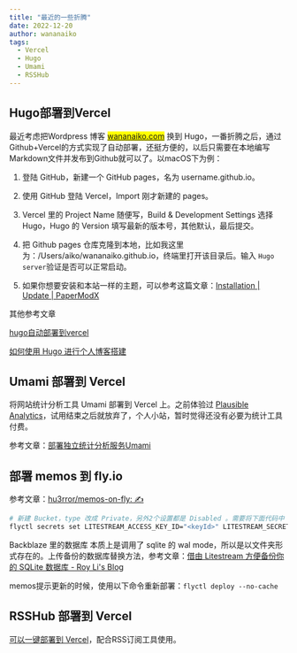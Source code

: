 ```yaml
---
title: "最近的一些折腾"
date: 2022-12-20
author: wananaiko
tags:
  - Vercel
  - Hugo
  - Umami
  - RSSHub
---
```


## Hugo部署到Vercel

最近考虑把Wordpress 博客 <mark>[wananaiko.com](https://www.wananaiko.com/)</mark> 换到 Hugo，一番折腾之后，通过Github+Vercel的方式实现了自动部署，还挺方便的，以后只需要在本地编写Markdown文件并发布到Github就可以了。以macOS下为例：

1. 登陆 GitHub，新建一个 GitHub pages，名为 username.github.io。

2. 使用 GitHub 登陆 Vercel，Import 刚才新建的 pages。
3. Vercel 里的 Project Name 随便写，Build & Development Settings 选择 Hugo，Hugo 的 Version 填写最新的版本号，其他默认，最后提交。
4. 把 Github pages 仓库克隆到本地，比如我这里为：/Users/aiko/wananaiko.github.io，终端里打开该目录后。输入 `Hugo server`验证是否可以正常启动。
5. 如果你想要安装和本站一样的主题，可以参考这篇文章：[Installation | Update | PaperModX ](https://reorx.github.io/hugo-PaperModX/docs/installation/)



其他参考文章

[hugo自动部署到vercel](https://www.leftpocket.cn/post/hugo/hugo_vercel/)

[如何使用 Hugo 进行个人博客搭建](https://humble-blog.vercel.app/hugo/#comments)

## Umami 部署到 Vercel

将网站统计分析工具 Umami 部署到 Vercel 上。之前体验过 [Plausible Analytics](https://plausible.io/)，试用结束之后就放弃了，个人小站，暂时觉得还没有必要为统计工具付费。

参考文章：[部署独立统计分析服务Umami](https://digu.plus/post/8034746f42b3495fbb19926e3fb8ec4f/)



## 部署 memos 到 fly.io

参考文章：[hu3rror/memos-on-fly: ✍️](https://github.com/hu3rror/memos-on-fly/tree/readme#3-configure-litestream-backups)

```bash
# 新建 Bucket，type 改成 Private，另外2个设置都是 Disabled 。需要将下面代码中 <keyId> 和 < applicationKey > 替换为 Backblaze 平台上 App Keys 里生成的。
flyctl secrets set LITESTREAM_ACCESS_KEY_ID="<keyId>" LITESTREAM_SECRET_ACCESS_KEY="<applicationKey>"
```

Backblaze 里的数据库 本质上是调用了 sqlite 的 wal mode，所以是以文件夹形式存在的。上传备份的数据库替换方法，参考文章：[借由 Litestream 方便备份你的 SQLite 数据库 - Roy Li's Blog](https://royli.dev/blog/2022/use-litestream-to-duplicate-sqlite-databases)

memos提示更新的时候，使用以下命令重新部署：`flyctl deploy --no-cache`



## RSSHub 部署到 Vercel

[可以一键部署到 Vercel](https://docs.rsshub.app/install/#bu-shu-dao-vercel-zeit-now)，配合RSS订阅工具使用。
